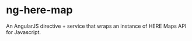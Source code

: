 ng-here-map
===========

An AngularJS directive + service that wraps an instance of HERE Maps API for Javascript.
